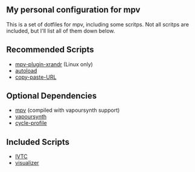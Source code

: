 My personal configuration for mpv
--------------------
This is a set of dotfiles for mpv, including some scritps. Not all scritps are included, but I'll list all of them down below.

Recommended Scripts
--------------------
- [mpv-plugin-xrandr](https://gitlab.com/lvml/mpv-plugin-xrandr) (Linux only)
- [autoload](https://github.com/LightArrowsEXE/dotfiles/blob/master/mpv/.config/mpv/scripts/autoload.lua)
- [copy-paste-URL](https://github.com/zenyd/mpv-scripts/blob/master/copy-paste-URL.lua)

Optional Dependencies
--------------------
- [mpv](https://github.com/mpv-player/mpv) (compiled with vapoursynth support)
- [vapoursynth](https://github.com/vapoursynth/vapoursynth)
- [cycle-profile](https://github.com/LightArrowsEXE/dotfiles/blob/master/mpv/.config/mpv/scripts/cycle-profile.lua)

Included Scripts
--------------------
- [IVTC](https://github.com/LightArrowsEXE/dotfiles/blob/master/mpv/.config/mpv/vs/ivtc.vpy)
- [visualizer](https://github.com/DonCanjas/mpv-visualizer)
